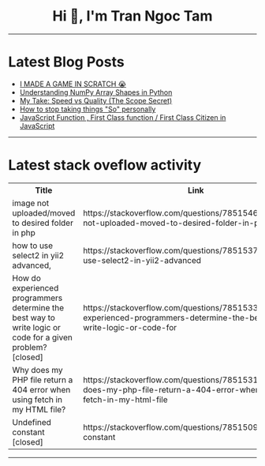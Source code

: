 <h1 align="center">Hi 👋, I'm Tran Ngoc Tam</h1>

---

# Latest Blog Posts 
<!-- BLOG-POST-LIST:START -->
- [I MADE A GAME IN SCRATCH 😭](https://dev.to/mince/i-made-a-game-in-scratch-1k5e)
- [Understanding NumPy Array Shapes in Python](https://dev.to/lohith0512/understanding-numpy-array-shapes-in-python-2oan)
- [My Take: Speed vs Quality &lpar;The Scope Secret&rpar;](https://dev.to/mitchiemt11/my-take-speed-vs-quality-the-scope-secret-n9p)
- [How to stop taking things &quot;So&quot; personally](https://dev.to/tanujav/how-to-stop-taking-things-so-personally-57dk)
- [JavaScript Function , First Class function / First Class Citizen in JavaScript](https://dev.to/pervez/javascript-function-first-class-function-first-class-citizen-in-javascript-55i8)
<!-- BLOG-POST-LIST:END -->

---

# Latest stack oveflow activity
<table>
  <tr><th>Title</th><th>Link</th></tr>
  <!-- STACKOVERFLOW:START --><tr><td>image not uploaded/moved to desired folder in php</td><td>https://stackoverflow.com/questions/78515460/image-not-uploaded-moved-to-desired-folder-in-php</td></tr><tr><td>how to use select2 in yii2 advanced,</td><td>https://stackoverflow.com/questions/78515373/how-to-use-select2-in-yii2-advanced</td></tr><tr><td>How do experienced programmers determine the best way to write logic or code for a given problem? [closed]</td><td>https://stackoverflow.com/questions/78515331/how-do-experienced-programmers-determine-the-best-way-to-write-logic-or-code-for</td></tr><tr><td>Why does my PHP file return a 404 error when using fetch in my HTML file?</td><td>https://stackoverflow.com/questions/78515318/why-does-my-php-file-return-a-404-error-when-using-fetch-in-my-html-file</td></tr><tr><td>Undefined constant [closed]</td><td>https://stackoverflow.com/questions/78515098/undefined-constant</td></tr><!-- STACKOVERFLOW:END -->
</table>

---


